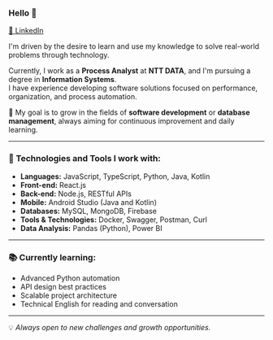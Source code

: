 ### Hello 👋  
[🔗 LinkedIn](https://www.linkedin.com/in/leonardohenriquedejesussilva/)

I'm driven by the desire to learn and use my knowledge to solve real-world problems through technology.

Currently, I work as a **Process Analyst** at **NTT DATA**, and I'm pursuing a degree in **Information Systems**.  
I have experience developing software solutions focused on performance, organization, and process automation.

🎯 My goal is to grow in the fields of **software development** or **database management**, always aiming for continuous improvement and daily learning.

---

### 🚀 Technologies and Tools I work with:

- **Languages:** JavaScript, TypeScript, Python, Java, Kotlin  
- **Front-end:** React.js  
- **Back-end:** Node.js, RESTful APIs  
- **Mobile:** Android Studio (Java and Kotlin)  
- **Databases:** MySQL, MongoDB, Firebase  
- **Tools & Technologies:** Docker, Swagger, Postman, Curl  
- **Data Analysis:** Pandas (Python), Power BI

---

### 📚 Currently learning:

- Advanced Python automation  
- API design best practices  
- Scalable project architecture  
- Technical English for reading and conversation

---

💡 *Always open to new challenges and growth opportunities.*
